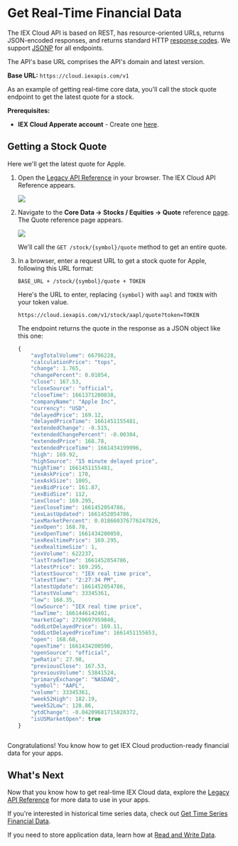 # Get Real-Time Financial Data

The IEX Cloud API is based on REST, has resource-oriented URLs, returns JSON-encoded responses, and returns standard HTTP [response codes](https://iexcloud.io/docs/api/#error-codes). We support [JSONP](https://en.wikipedia.org/wiki/JSONP) for all endpoints.

The API's base URL comprises the API's domain and latest version.

**Base URL:** `https://cloud.iexapis.com/v1`

As an example of getting real-time core data, you'll call the stock quote endpoint to get the latest quote for a stock.

**Prerequisites:**

- **IEX Cloud Apperate account** - Create one [here](https://iexcloud.io/cloud-login#/register).

## Getting a Stock Quote

Here we'll get the latest quote for Apple.

1. Open the [Legacy API Reference](https://iexcloud.io/docs/api/) in your browser. The IEX Cloud API Reference appears.

    ![](./getting-real-time-core-financial-data/iexcloud-api-reference.png)

1. Navigate to the **Core Data &rarr; Stocks / Equities &rarr; Quote** reference [page](https://iexcloud.io/docs/api/#quote). The Quote reference page appears.

    ![](./getting-real-time-core-financial-data/quote-reference-page.png)

    We'll call the `GET /stock/{symbol}/quote` method to get an entire quote.

1. In a browser, enter a request URL to get a stock quote for Apple, following this URL format:

    ```
    BASE_URL + /stock/{symbol}/quote + TOKEN
    ```

    Here's the URL to enter, replacing `{symbol}` with `aapl` and `TOKEN` with your token value.

    ```
    https://cloud.iexapis.com/v1/stock/aapl/quote?token=TOKEN
    ```

    The endpoint returns the quote in the response as a JSON object like this one:

    ```javascript
    {
        "avgTotalVolume": 66796228,
        "calculationPrice": "tops",
        "change": 1.765,
        "changePercent": 0.01054,
        "close": 167.53,
        "closeSource": "official",
        "closeTime": 1661371200838,
        "companyName": "Apple Inc",
        "currency": "USD",
        "delayedPrice": 169.12,
        "delayedPriceTime": 1661451155481,
        "extendedChange": -0.515,
        "extendedChangePercent": -0.00304,
        "extendedPrice": 168.78,
        "extendedPriceTime": 1661434199996,
        "high": 169.92,
        "highSource": "15 minute delayed price",
        "highTime": 1661451155481,
        "iexAskPrice": 170,
        "iexAskSize": 1005,
        "iexBidPrice": 161.87,
        "iexBidSize": 112,
        "iexClose": 169.295,
        "iexCloseTime": 1661452054786,
        "iexLastUpdated": 1661452054786,
        "iexMarketPercent": 0.018660376776247826,
        "iexOpen": 168.78,
        "iexOpenTime": 1661434200050,
        "iexRealtimePrice": 169.295,
        "iexRealtimeSize": 1,
        "iexVolume": 622237,
        "lastTradeTime": 1661452054786,
        "latestPrice": 169.295,
        "latestSource": "IEX real time price",
        "latestTime": "2:27:34 PM",
        "latestUpdate": 1661452054786,
        "latestVolume": 33345361,
        "low": 168.35,
        "lowSource": "IEX real time price",
        "lowTime": 1661446142401,
        "marketCap": 2720697959840,
        "oddLotDelayedPrice": 169.11,
        "oddLotDelayedPriceTime": 1661451155653,
        "open": 168.68,
        "openTime": 1661434200590,
        "openSource": "official",
        "peRatio": 27.98,
        "previousClose": 167.53,
        "previousVolume": 53841524,
        "primaryExchange": "NASDAQ",
        "symbol": "AAPL",
        "volume": 33345361,
        "week52High": 182.19,
        "week52Low": 128.86,
        "ytdChange": -0.04209681715828372,
        "isUSMarketOpen": true
    }
    ```

    ```{note} The [Quote](https://iexcloud.io/docs/api/#quote) reference page describes the response attributes.
    ```

Congratulations! You know how to get IEX Cloud production-ready financial data for your apps.

## What's Next

Now that you know how to get real-time IEX Cloud data, explore the [Legacy API Reference](https://iexcloud.io/docs/api/) for more data to use in your apps.

If you're interested in historical time series data, check out [Get Time Series Financial Data](getting-time-series-core-financial-data.md).

If you need to store application data, learn how at [Read and Write Data](../getting-started/write-and-read-a-record.md).
